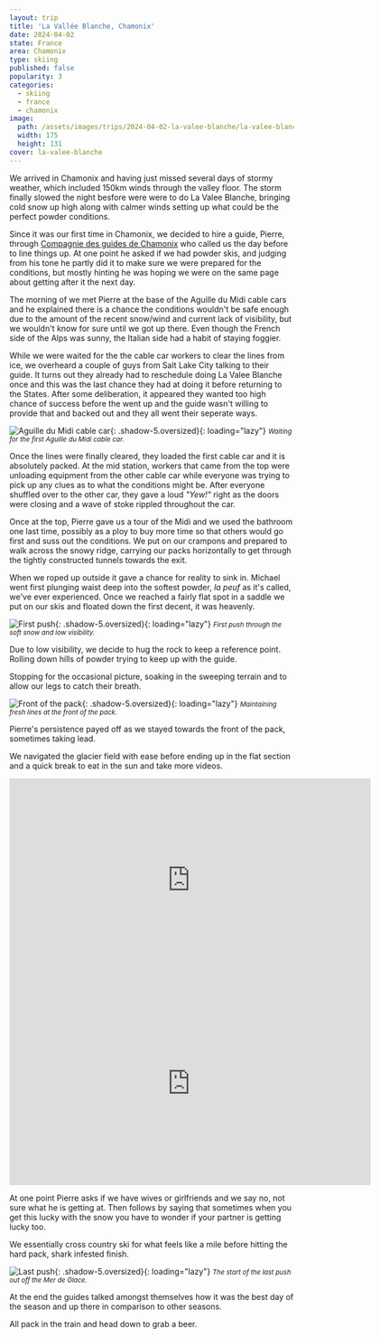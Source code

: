 ```yaml
---
layout: trip
title: 'La Vallée Blanche, Chamonix'
date: 2024-04-02
state: France
area: Chamonix
type: skiing
published: false
popularity: 3
categories:
  - skiing
  - france
  - chamonix
image:
  path: /assets/images/trips/2024-04-02-la-valee-blanche/la-valee-blanche-thumb.png
  width: 175
  height: 131
cover: la-valee-blanche
---
```


We arrived in Chamonix and having just missed several days of stormy weather, which included 150km winds through the valley floor. The storm finally slowed the night besfore were were to do La Valee Blanche, bringing cold snow up high along with calmer winds setting up what could be the perfect powder conditions.

Since it was our first time in Chamonix, we decided to hire a guide, Pierre, through [Compagnie des guides de Chamonix](www.chamonix-guides.com) who called us the day before to line things up. At one point he asked if we had powder skis, and judging from his tone he partly did it to make sure we were prepared for the conditions, but mostly hinting he was hoping we were on the same page about getting after it the next day.

The morning of we met Pierre at the base of the Aguille du Midi cable cars and he explained there is a chance the conditions wouldn't be safe enough due to the amount of the recent snow/wind and current lack of visibility, but we wouldn't know for sure until we got up there. Even though the French side of the Alps was sunny, the Italian side had a habit of staying foggier.

While we were waited for the the cable car workers to clear the lines from ice, we overheard a couple of guys from Salt Lake City talking to their guide. It turns out they already had to reschedule doing La Valee Blanche once and this was the last chance they had at doing it before returning to the States. After some deliberation, it appeared they wanted too high chance of success before the went up and the guide wasn't willing to provide that and backed out and they all went their seperate ways.

![Aguille du Midi cable car](/assets/images/trips/2024-04-02-la-valee-blanche/aguille-du-midi-cable-car.png "Aguille du Midi cable car"){: .shadow-5.oversized}{: loading="lazy"} <small><i>Waiting for the first Aguille du Midi cable car.</i></small>

Once the lines were finally cleared, they loaded the first cable car and it is absolutely packed. At the mid station, workers that came from the top were unloading equipment from the other cable car while everyone was trying to pick up any clues as to what the conditions might be. After everyone shuffled over to the other car, they gave a loud _"Yew!"_ right as the doors were closing and a wave of stoke rippled throughout the car.

Once at the top, Pierre gave us a tour of the Midi and we used the bathroom one last time, possibly as a ploy to buy more time so that others would go first and suss out the conditions. We put on our crampons and prepared to walk across the snowy ridge, carrying our packs horizontally to get through the tightly constructed tunnels towards the exit.

When we roped up outside it gave a chance for reality to sink in. Michael went first plunging waist deep into the softest powder, _la peuf_ as it's called, we've ever experienced. Once we reached a fairly flat spot in a saddle we put on our skis and floated down the first decent, it was heavenly.

![First push](/assets/images/trips/2024-04-02-la-valee-blanche/first-push.png "First push"){: .shadow-5.oversized}{: loading="lazy"} <small><i>First push through the soft snow and low visibility.</i></small>

Due to low visibility, we decide to hug the rock to keep a reference point. Rolling down hills of powder trying to keep up with the guide.

Stopping for the occasional picture, soaking in the sweeping terrain and to allow our legs to catch their breath.

![Front of the pack](/assets/images/trips/2024-04-02-la-valee-blanche/front-of-the-pack.png "Front of the pack"){: .shadow-5.oversized}{: loading="lazy"} <small><i>Maintaining fresh lines at the front of the pack.</i></small>

Pierre's persistence payed off as we stayed towards the front of the pack, sometimes taking lead.

We navigated the glacier field with ease before ending up in the flat section and a quick break to eat in the sun and take more videos.

<div class="video oversized landscape pv2">
  <div class="fl-ns w-50-ns w-100 pl5-ns">
    <iframe title="vimeo-player" src="https://player.vimeo.com/video/940324966?h=15ca0bf42a" width="640" height="360" frameborder="0"    allowfullscreen></iframe>
  </div>
  <div class="fr-ns w-50-ns w-100 pr5-ns">
    <iframe title="vimeo-player" src="https://player.vimeo.com/video/940326759?h=9348e00819" width="640" height="360" frameborder="0"    allowfullscreen></iframe>
  </div>
  <div class="cb"></div>
</div>

At one point Pierre asks if we have wives or girlfriends and we say no, not sure what he is getting at. Then follows by saying that sometimes when you get this lucky with the snow you have to wonder if your partner is getting lucky too.

We essentially cross country ski for what feels like a mile before hitting the hard pack, shark infested finish.

![Last push](/assets/images/trips/2024-04-02-la-valee-blanche/last-push.png "Last push"){: .shadow-5.oversized}{: loading="lazy"} <small><i>The start of the last push out off the Mer de Glace.</i></small>

At the end the guides talked amongst themselves how it was the best day of the season and up there in comparison to other seasons.

All pack in the train and head down to grab a beer.

